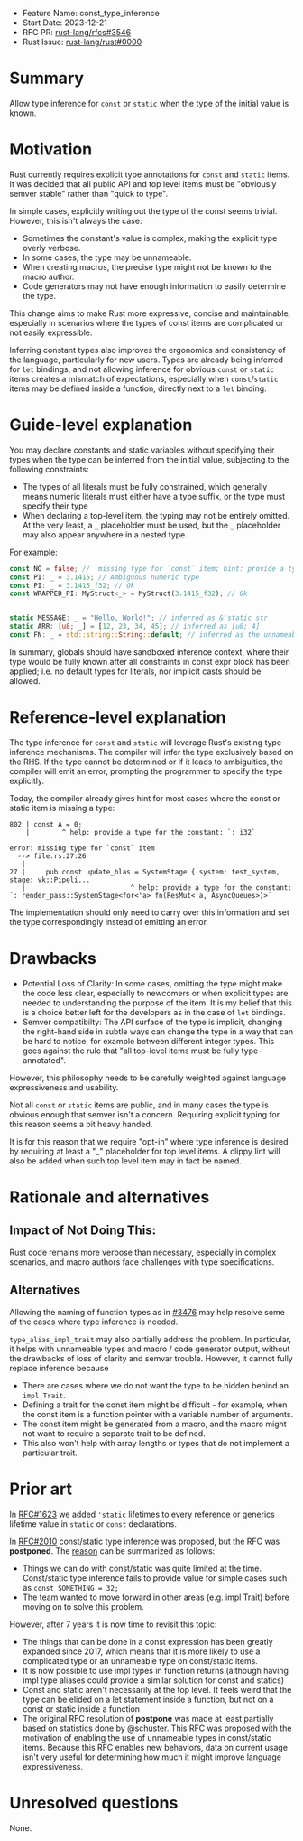- Feature Name: const_type_inference
- Start Date: 2023-12-21
- RFC PR: [rust-lang/rfcs#3546](https://github.com/rust-lang/rfcs/pull/3546)
- Rust Issue: [rust-lang/rust#0000](https://github.com/rust-lang/rust/issues/0000)

# Summary
[summary]: #summary

Allow type inference for `const` or `static` when the type of the initial value is known.

# Motivation
[motivation]: #motivation

Rust currently requires explicit type annotations for `const` and `static` items.
It was decided that all public API and top level items must be "obviously semver stable" rather than "quick to type".


In simple cases, explicitly writing out
the type of the const seems trivial. However, this isn't always the case:

- Sometimes the constant's value is complex, making the explicit type overly verbose.
- In some cases, the type may be unnameable.
- When creating macros, the precise type might not be known to the macro author.
- Code generators may not have enough information to easily determine the type.

This change aims to make Rust more expressive, concise and maintainable, especially in scenarios where the types of
const items are complicated or not easily expressible.

Inferring constant types also improves the ergonomics and consistency of the language, particularly for new users. Types are already being inferred for `let` bindings, and not allowing inference for obvious `const` or `static` items creates a mismatch of expectations, especially when `const`/`static` items may be defined inside a function, directly next to a `let` binding.


# Guide-level explanation
[guide-level-explanation]: #guide-level-explanation

You may declare constants and static variables without specifying their types when the type can be inferred
from the initial value, subjecting to the following constraints:
- The types of all literals must be fully constrained, which generally means numeric literals must either
  have a type suffix, or the type must specify their type
- When declaring a top-level item, the typing may not be entirely omitted. At the very least, a `_` placeholder must be used, but the `_` placeholder
  may also appear anywhere in a nested type.

For example:

```rs
const NO = false; //  missing type for `const` item; hint: provide a type or add `_` placeholder
const PI: _ = 3.1415; // Ambiguous numeric type
const PI: _ = 3.1415_f32; // Ok
const WRAPPED_PI: MyStruct<_> = MyStruct(3.1415_f32); // Ok


static MESSAGE: _ = "Hello, World!"; // inferred as &'static str
static ARR: [u8; _] = [12, 23, 34, 45]; // inferred as [u8; 4]
const FN: _ = std::string::String::default; // inferred as the unnameable type of ZST closure asociated with this item. Its type is reported by `type_name_of_val` as ::std::string::String::default
```

In summary, globals should have sandboxed inference context, where their type would be fully known after all constraints in const expr block has been applied; i.e. no default types for literals, nor implicit casts should be allowed.

# Reference-level explanation
[reference-level-explanation]: #reference-level-explanation


The type inference for `const` and `static` will leverage Rust's existing type inference mechanisms. The compiler will infer the type exclusively based on the RHS. If the type cannot be determined or if it leads to ambiguities, the compiler will emit an error, prompting the programmer to specify the type explicitly.


Today, the compiler already gives hint for most cases where the const or static item is missing a type:

```
802 | const A = 0;
    |        ^ help: provide a type for the constant: `: i32`
```


```
error: missing type for `const` item                                                     
  --> file.rs:27:26
   |
27 |     pub const update_blas = SystemStage { system: test_system, stage: vk::Pipeli... 
   |                          ^ help: provide a type for the constant: `: render_pass::SystemStage<for<'a> fn(ResMut<'a, AsyncQueues>)>`
```

The implementation should only need to carry over this information and set the type correspondingly
instead of emitting an error.


# Drawbacks
[drawbacks]: #drawbacks

- Potential Loss of Clarity: In some cases, omitting the type might make the code less clear,
  especially to newcomers or when explicit types are needed to understanding the purpose of the item.
  It is my belief that this is a choice better left for the developers as in the case of `let` bindings.
- Semver compatibilty: The API surface of the type is implicit, changing the right-hand side in subtle ways can change the type in a way that can be hard to notice, for example between different integer types. This goes against the rule that "all top-level items must be fully type-annotated".

However, this philosophy needs to be carefully weighted against
language expressiveness and usability.

Not all `const` or `static` items are public, and in many cases the type is obvious enough that semver isn't a concern. Requiring explicit typing for this reason seems a bit heavy handed.

It is for this reason that we require "opt-in" where type inference is desired
by requiring at least a "_" placeholder for top level items. A clippy lint will also be added
when such top level item may in fact be named.


# Rationale and alternatives
[rationale-and-alternatives]: #rationale-and-alternatives

## Impact of Not Doing This:

Rust code remains more verbose than necessary, especially in complex scenarios, and macro authors face challenges with type specifications.

## Alternatives

Allowing the naming of function types as in [#3476](https://github.com/rust-lang/rfcs/pull/3476) may help resolve some of the cases where type inference is needed.

`type_alias_impl_trait` may also partially address the problem. In particular, it helps with unnameable types
and macro / code generator output, without the drawbacks of loss of clarity and semvar trouble.
However, it cannot fully replace inference because
- There are cases where we do not want the type to be hidden behind an `impl Trait`.
- Defining a trait for the const item might be difficult - for example, when the
  const item is a function pointer with a variable number of arguments.
- The const item might be generated from a macro, and the macro might not
  want to require a separate trait to be defined.
- This also won't help with array lengths or types that do not implement a particular trait.

# Prior art
[prior-art]: #prior-art

In [RFC#1623](https://github.com/rust-lang/rfcs/pull/1623) we added `'static` lifetimes to every reference or generics lifetime value in `static` or `const` declarations.

In [RFC#2010](https://github.com/rust-lang/rfcs/pull/2010) const/static type inference
was proposed, but the RFC was **postponed**. The [reason](https://github.com/rust-lang/rfcs/pull/2010#issuecomment-325827854) can be summarized as follows:

- Things we can do with const/static was quite limited at the time.
Const/static type inference fails to provide value for simple cases such as `const SOMETHING = 32;`
- The team wanted to move forward in other areas (e.g. impl Trait) before moving on to solve this problem.

However, after 7 years it is now time to revisit this topic:

- The things that can be done in a const expression has been greatly expanded since
  2017, which means that it is more likely to use a complicated type or an unnameable type on const/static items.
- It is now possible to use impl types in function returns (although having impl type aliases could provide a similar solution for const and statics)
- Const and static aren't necessarily at the top level. It feels weird that the type can be elided on a let statement inside a function, but not on a const or static inside a function
- The original RFC resolution of **postpone** was made at least partially based on
  statistics done by @schuster. This RFC was proposed with the motivation of enabling the use
  of unnameable types in const/static items. Because this RFC enables new behaviors,
  data on current usage isn't very useful for determining how much it might improve language
  expressiveness.



# Unresolved questions
[unresolved-questions]: #unresolved-questions

None.
